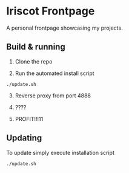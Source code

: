 # Iriscot Frontpage

A personal frontpage showcasing my projects.



## Build & running

1. Clone the repo

2. Run the automated install script
```
./update.sh
```

3. Reverse proxy from port 4888

4. ????

5. PROFIT!!!11


## Updating

To update simply execute installation script
```
./update.sh
```
